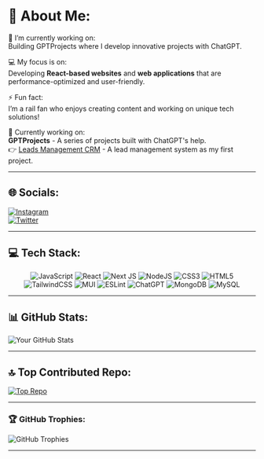 # 💫 About Me:
🔭 I’m currently working on:  
Building GPTProjects where I develop innovative projects with ChatGPT.  

💻 My focus is on:  
Developing **React-based websites** and **web applications** that are performance-optimized and user-friendly.  

⚡ Fun fact:  
I’m a rail fan who enjoys creating content and working on unique tech solutions!  

🚀 Currently working on:  
**GPTProjects** - A series of projects built with ChatGPT's help.  
👉 [Leads Management CRM](https://github.com/aaravsagar/Leads-Management-CRM) - A lead management system as my first project.  

---

## 🌐 Socials:
[![Instagram](https://img.shields.io/badge/Instagram-E4405F?logo=instagram&logoColor=white)](https://www.instagram.com/aaravsagar29/)  
[![Twitter](https://img.shields.io/badge/Twitter-1DA1F2?logo=twitter&logoColor=white)](https://x.com/AaravSagar6)

---

## 💻 Tech Stack:
<div align="center">
  
![JavaScript](https://img.shields.io/badge/JavaScript-%23F7DF1E.svg?logo=javascript&logoColor=black)
![React](https://img.shields.io/badge/React-20232A?style=flat&logo=react&logoColor=61DAFB)
![Next JS](https://img.shields.io/badge/Next.js-000000?style=flat&logo=next.js&logoColor=white)
![NodeJS](https://img.shields.io/badge/Node.js-339933?style=flat&logo=node.js&logoColor=white)
![CSS3](https://img.shields.io/badge/CSS3-%231572B6.svg?logo=css3&logoColor=white)
![HTML5](https://img.shields.io/badge/HTML5-%23E34F26.svg?logo=html5&logoColor=white)  
![TailwindCSS](https://img.shields.io/badge/TailwindCSS-06B6D4?style=flat&logo=tailwindcss&logoColor=white)
![MUI](https://img.shields.io/badge/Material--UI-%230081CB.svg?logo=mui&logoColor=white)
![ESLint](https://img.shields.io/badge/ESLint-4B32C3?style=flat&logo=eslint&logoColor=white)
![ChatGPT](https://img.shields.io/badge/ChatGPT-0A0A0A?style=flat&logo=openai&logoColor=white)
![MongoDB](https://img.shields.io/badge/MongoDB-47A248?style=flat&logo=mongodb&logoColor=white)
![MySQL](https://img.shields.io/badge/MySQL-00000F?style=flat&logo=mysql&logoColor=white)

</div>

---

## 📊 GitHub Stats:
![Your GitHub Stats](https://github-readme-stats.vercel.app/api?username=aaravsagar&show_icons=true&theme=dark&hide_border=false)  

---

## 🔝 Top Contributed Repo:
[![Top Repo](https://github-readme-stats.vercel.app/api/pin/?username=aaravsagar&repo=Leads-Management-CRM&theme=dark)](https://github.com/aaravsagar/Leads-Management-CRM)

---

### 🏆 GitHub Trophies:
![GitHub Trophies](https://github-profile-trophy.vercel.app/?username=aaravsagar&theme=radical&no-frame=true&no-bg=false&margin-w=4)

---

<!-- Add this content to your README.md file -->
